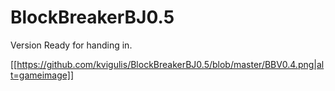# BlockBreakerBJ0.5
Version Ready for handing in.

[[https://github.com/kvigulis/BlockBreakerBJ0.5/blob/master/BBV0.4.png|alt=gameimage]]

